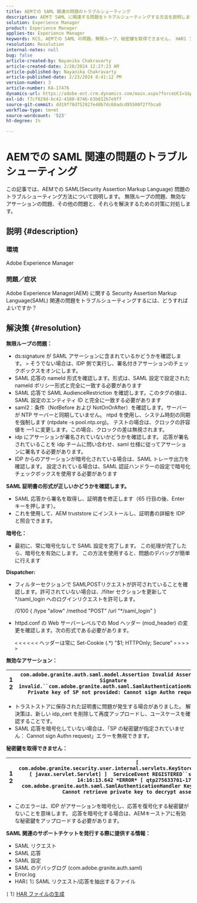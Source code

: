 ```yaml
---
title: AEMでの SAML 関連の問題のトラブルシューティング
description: AEMで SAML に関連する問題をトラブルシューティングする方法を説明します。 無限ループの問題を確認し、SAML 証明書の形式が正しいかどうかを確認します。
solution: Experience Manager
product: Experience Manager
applies-to: Experience Manager
keywords: KCS, AEMでの SAML の問題，無限ループ，秘密鍵を取得できません， HAR1 ファイル， SAML リクエスト， SAML の DEBUG ログ， com.adobe.granite.auth.saml, experience manager
resolution: Resolution
internal-notes: null
bug: false
article-created-by: Nayanika Chakravarty
article-created-date: 2/20/2024 12:27:23 AM
article-published-by: Nayanika Chakravarty
article-published-date: 2/23/2024 8:41:12 PM
version-number: 3
article-number: KA-17476
dynamics-url: https://adobe-ent.crm.dynamics.com/main.aspx?forceUCI=1&pagetype=entityrecord&etn=knowledgearticle&id=c34ad2cd-86cf-ee11-9079-6045bd006239
exl-id: f7cf029d-bc42-4180-8746-63b012b7e9ff
source-git-commit: dd19f78d752827e48b7dc68adcd95500f2ffbca0
workflow-type: tm+mt
source-wordcount: '523'
ht-degree: 1%

---
```


# AEMでの SAML 関連の問題のトラブルシューティング


この記事では、AEMでの SAML(Security Assertion Markup Language) 問題のトラブルシューティング方法について説明します。 無限ループの問題、無効なアサーションの問題、その他の問題と、それらを解決するための対策に対処します。

## 説明 {#description}


### <b>環境</b>

Adobe Experience Manager



### <b>問題／症状</b>

Adobe Experience Manager(AEM) に関する Security Assertion Markup Language(SAML) 関連の問題をトラブルシューティングするには、どうすればよいですか？


## 解決策 {#resolution}


<b>無限ループの問題：</b>

- ds:signature が SAML アサーションに含まれているかどうかを確認します。 `>`  そうでない場合は、IDP 側で実行し、署名付きアサーションのチェックボックスをオンにします。
- SAML 応答の nameId 形式を確認します。形式は、SAML 設定で設定された nameId ポリシー形式と完全に一致する必要があります
- SAML 応答で SAML AudienceRestriction を確認します。このタグの値は、SAML 設定のエンティティ ID と完全に一致する必要があります
- saml2：条件（NotBefore および NotOnOrAfter）を確認します。サーバーが NTP サーバーと同期していません。 ntpd を使用し、システム時刻の同期を強制します (ntpdate -s pool.ntp.org)。 テストの場合は、クロックの許容値を —1 に変更します。この場合、クロックの差は無視されます。
- idp にアサーションが署名されていないかどうかを確認します。 応答が署名されていることを idp チームに問い合わせ、saml 仕様に従ってアサーションに署名する必要があります。
- IDP からのアサーションが暗号化されている場合は、SAML トレーサ出力を確認します。 設定されている場合は、SAML 認証ハンドラーの設定で暗号化チェックボックスを使用する必要があります


<b>SAML 証明書の形式が正しいかどうかを確認します。</b>

- SAML 応答から署名を取得し、証明書を修正します（65 行目の後、Enter キーを押します）。
- これを使用して、AEM truststore にインストールし、証明書の詳細を IDP と照合できます。


<b>暗号化：</b>

- 最初に、常に暗号化なしで SAML 設定を完了します。 この処理が完了したら、暗号化を有効にします。 この方法を使用すると、問題のデバッグが簡単に行えます


<b>Dispatcher:</b>

- フィルターセクションで SAMLPOSTリクエストが許可されていることを確認します。許可されていない場合は、/filter セクションを更新して\*/saml_login へのログインリクエストを許可します。



  /0100 { /type &quot;allow&quot; /method &quot;POST&quot; /url &quot;\*/saml_login&quot; }


- httpd.conf の Web サーバーレベルでの Mod ヘッダー (mod_header) の変更を確認します。次の形式である必要があります。

  `<` `<` `<` `<` `<` `<`  ヘッダーは常に Set-Cookie (.\*) &quot;$1; HTTPOnly; Secure&quot; `>` `>` `>` `>` `>`


<b>無効なアサーション：</b>


| 1<br>  2 | `com.adobe.granite.auth.saml.model.Assertion Invalid Assertion: Signature invalid.``com.adobe.granite.auth.saml.SamlAuthenticationHandler Private key of SP not provided: Cannot sign Authn request` |
| --- | --- |


- トラストストアに保存された証明書に問題が発生する場合がありました。 解決策は、新しい idp_cert を削除して再度アップロードし、ユースケースを確認することです。
- SAML 応答を暗号化していない場合は、「SP の秘密鍵が指定されていません： Cannot sign Authn request」エラーを無視できます。


<b>秘密鍵を取得できません：</b>


| 1<br>  2 | `[ com.adobe.granite.security.user.internal.servlets.KeyStoreManagingServlet,1121, [ javax.servlet.Servlet] ]  ServiceEvent REGISTERED``saml.log:27.01.2019 14:16:13.642 *ERROR* [ qtp275633701-179]  com.adobe.granite.auth.saml.SamlAuthenticationHandler KeyStore uninitialized. Cannot retrieve private key to decrypt assertions.` |
| --- | --- |


- このエラーは、IDP がアサーションを暗号化し、応答を復号化する秘密鍵がないことを意味します。 応答を暗号化する場合は、AEMキーストアに有効な秘密鍵をアップロードする必要があります。


<b>SAML 関連のサポートチケットを発行する際に提供する情報：</b>

- SAML リクエスト
- SAML 応答
- SAML 設定
- SAML のデバッグログ (com.adobe.granite.auth.saml)
- Error.log
- HAR`[` 1`]`  SAML リクエスト/応答を抽出するファイル


`[` 1`]`  [HAR ファイルの生成](https://help.tenderapp.com/kb/troubleshooting-your-tender-site/generating-an-har-file)
